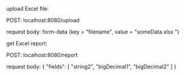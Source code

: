 upload Excel file:

POST: localhost:8080/upload

request body: form-data (key = "filename", value = "someData.xlsx
")

get Excel report:

POST: localhost:8080/report

request body:
{
"fields": [
"string2",
"bigDecimal1",
"bigDecimal2"
]
}